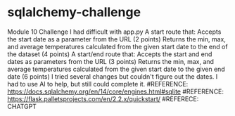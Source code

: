 # sqlalchemy-challenge
Module 10 Challenge
I had difficult with app.py A start route that:
Accepts the start date as a parameter from the URL (2 points)
Returns the min, max, and average temperatures calculated from the given start date to the end of the dataset (4 points)
A start/end route that:
Accepts the start and end dates as parameters from the URL (3 points)
Returns the min, max, and average temperatures calculated from the given start date to the given end date (6 points)
I tried several changes but couldn't figure out the dates.   I had to use AI to help, but still could complete it. 
#REFERENCE: https://docs.sqlalchemy.org/en/14/core/engines.html#sqlite
#REFERENCE: https://flask.palletsprojects.com/en/2.2.x/quickstart/
#REFERECE: CHATGPT
